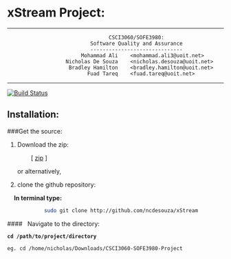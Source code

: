 <link rel="stylesheet" href="/path/to/styles/default.css">
<script src=src="//cdnjs.cloudflare.com/ajax/libs/highlight.js/8.4/highlight.min.js"></script>
<script>hljs.initHighlightingOnLoad();</script>

xStream Project: 
===============
---

                                     CSCI3060/SOFE3980: 
                               Software Quality and Assurance
                               ------------------------------
                            Mohammad Ali    <mohammad.ali3@uoit.net>
                       Nicholas De Souza    <nicholas.desouza@uoit.net>
                        Bradley Hamilton    <bradley.hamilton@uoit.net>
                              Fuad Tareq    <fuad.tareq@uoit.net>


---

[![Build Status](https://magnum.travis-ci.com/ncdesouza/xstream.svg?token=WZRVmSR43sduJMwFxmyr)](https://magnum.travis-ci.com/ncdesouza/xstream)

Installation:
-------------

###Get the source:

1. Download the zip:

    &nbsp;&nbsp;&nbsp;&nbsp;&nbsp;&nbsp;&nbsp;&nbsp;\[ [zip][id2] \] 

    or alternatively, 

2. clone the github repository:

&nbsp;&nbsp;&nbsp;&nbsp;__In terminal type:__

```bash
            sudo git clone http://github.com/ncdesouza/xStream
```

[id1]: <https://magnum.travis-ci.com/ncdesouza/xstream.svg?token=WZRVmSR43sduJMwFxmyr>
[id2]: <https://github.com/100481185/CSCI3060-SOFE3980-Project/archive/master.zip>     
    
####&nbsp;&nbsp;&nbsp;Navigate to the directory:

__`cd /path/to/project/directory`__

```
eg. cd /home/nicholas/Downloads/CSCI3060-SOFE3980-Project
```


